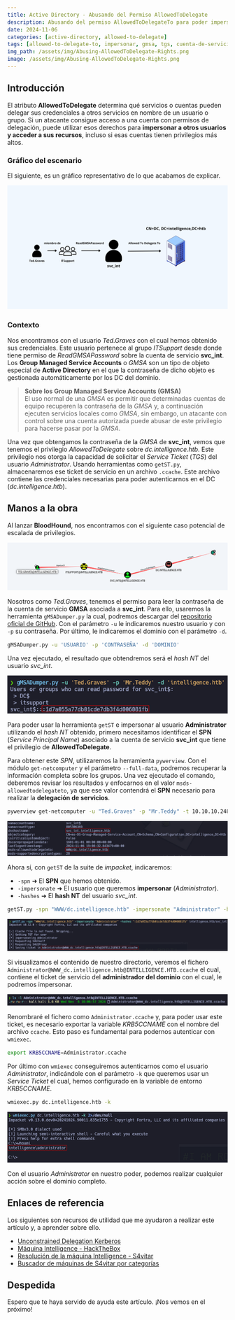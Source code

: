 ```yaml
---
title: Active Directory - Abusando del Permiso AllowedToDelegate
description: Abusando del permiso AllowedToDelegateTo para poder impersonar al usuario Administrator mediante un ticket ST.
date: 2024-11-06
categories: [active-directory, allowed-to-delegate]
tags: [allowed-to-delegate-to, impersonar, gmsa, tgs, cuenta-de-servicio, ccache, getst, impacket, gmsadumper, pywerview, spn, hash-nt, service-ticket, st, krb5ccname, wmiexec]
img_path: /assets/img/Abusing-AllowedToDelegate-Rights.png
image: /assets/img/Abusing-AllowedToDelegate-Rights.png
---
```


## **Introducción**

El atributo **AllowedToDelegate** determina qué servicios o cuentas pueden delegar sus credenciales a otros servicios en nombre de un usuario o grupo. Si un atacante consigue acceso a una cuenta con permisos de delegación, puede utilizar esos derechos para **impersonar a otros usuarios y acceder a sus recursos**, incluso si esas cuentas tienen privilegios más altos.

### **Gráfico del escenario**

El siguiente, es un gráfico representativo de lo que acabamos de explicar.

![Abusing AllowedToDelegate Rights](/assets/img/Abusing-AllowedToDelegate-Rights.png)

### **Contexto**

Nos encontramos con el usuario *Ted.Graves* con el cual hemos obtenido sus credenciales. Este usuario pertenece al grupo *ITSupport* desde donde tiene permiso de *ReadGMSAPassword* sobre la cuenta de servicio **svc_int**. Los **Group Managed Service Accounts** o *GMSA* son un tipo de objeto especial de **Active Directory** en el que la contraseña de dicho objeto es gestionada automáticamente por los DC del dominio.

>**Sobre los Group Managed Service Accounts (GMSA)**<br>
>El uso normal de una *GMSA* es permitir que determinadas cuentas de equipo recuperen la contraseña de la *GMSA* y, a continuación ejecuten servicios locales como *GMSA*, sin embargo, un atacante con control sobre una cuenta autorizada puede abusar de este privilegio para hacerse pasar por la *GMSA*.

Una vez que obtengamos la contraseña de la *GMSA* de **svc_int**, vemos que tenemos el privilegio *AllowedToDelegate* sobre *dc.intelligence.htb*. Este privilegio nos otorga la capacidad de solicitar el *Service Ticket* (*TGS*) del usuario *Administrator*. Usando herramientas como `getST.py`, almacenaremos ese ticket de servicio en un archivo `.ccache`. Este archivo contiene las credenciales necesarias para poder autenticarnos en el DC (*dc.intelligence.htb*).

## Manos a la obra

Al lanzar **BloodHound**, nos encontramos con el siguiente caso potencial de escalada de privilegios.

![BloodHound máquina Intelligence](/assets/img/BloodHound-maquina-Intelligence.png)

Nosotros como *Ted.Graves*, tenemos el permiso para leer la contraseña de la cuenta de servicio **GMSA** asociada a **svc_int**. Para ello, usaremos la herramienta `gMSADumper.py` la cual, podremos descargar del [repositorio oficial de GitHub](https://github.com/micahvandeusen/gMSADumper). Con el parámetro `-u` le indicaremos nuestro usuario y con `-p` su contraseña. Por último, le indicaremos el dominio con el parámetro `-d`.

```bash
gMSADumper.py -u 'USUARIO' -p 'CONTRASEÑA' -d 'DOMINIO'
```

Una vez ejecutado, el resultado que obtendremos será el *hash NT* del usuario *svc_int*.

![gmsadumper con ted graves para svc_int](/assets/img/gmsadumper-con-ted-graves-para-svc_int.png)

Para poder usar la herramienta `getST` e impersonar al usuario **Administrator** utilizando el _hash NT_ obtenido, primero necesitamos identificar el **SPN** (_Service Principal Name_) asociado a la cuenta de servicio **svc_int** que tiene el privilegio de **AllowedToDelegate**.

Para obtener este *SPN*, utilizaremos la herramienta `pywerview`. Con el módulo `get-netcomputer` y el parámetro `--full-data`, podremos recuperar la información completa sobre los grupos. Una vez ejecutado el comando, deberemos revisar los resultados y enfocarnos en el valor `msds-allowedtodelegateto`, ya que ese valor contendrá el **SPN** necesario para realizar la **delegación de servicios**.

```bash
pywerview get-netcomputer -u "Ted.Graves" -p "Mr.Teddy" -t 10.10.10.248 --full-data
```

![spn de svc_int pywerview](/assets/img/spn-de-svc_int-pywerview.png)

Ahora sí, con `getST` de la suite de *impacket*, indicaremos:

- `-spn` ➜ El **SPN** que hemos obtenido.
- `-impersonate` ➜ El usuario que queremos **impersonar** (*Administrator*).
- `-hashes` ➜ El **hash NT** del usuario *svc_int*.

```bash
getST.py -spn "WWW/dc.intelligence.htb" -impersonate "Administrator" -hashes ":1d7a055a77db01cde7db3f4d006081fb" intelligence.htb/svc_int
```

![obteniendo ccache del administrador](/assets/img/obteniendo-ccache-del-administrador.png)

Si visualizamos el contenido de nuestro directorio, veremos el fichero `Administrator@WWW_dc.intelligence.htb@INTELLIGENCE.HTB.ccache` el cual, contiene el ticket de servicio del **administrador del dominio** con el cual, le podremos impersonar.

![ticket de servicio archivo ccache](/assets/img/ticket-de-servicio-archivo-ccache.png)

Renombraré el fichero como `Administrator.ccache` y, para poder usar este ticket, es necesario exportar la variable *KRB5CCNAME* con el nombre del archivo `ccache`. Esto paso es fundamental para podernos autenticar con `wmiexec`.

```bash
export KRB5CCNAME=Administrator.ccache
```

Por último con `wmiexec` conseguiremos autenticarnos como el usuario *Administrator*, indicándole con el parámetro `-k` que queremos usar un *Service Ticket* el cual, hemos configurado en la variable de entorno *KRB5CCNAME*.

```bash
wmiexec.py dc.intelligence.htb -k
```

![conectandonos con el usuario administrator por archivo ccache](/assets/img/conectandonos-con-el-usuario-administrator-por-archivo-ccache.png)

Con el usuario *Administrator* en nuestro poder, podemos realizar cualquier acción sobre el dominio completo.

## **Enlaces de referencia**

Los siguientes son recursos de utilidad que me ayudaron a realizar este artículo y, a aprender sobre ello.

- [Unconstrained Delegation Kerberos](https://deephacking.tech/unconstrained-delegation-kerberos/)
- [Máquina Intelligence - HackTheBox](https://app.hackthebox.com/machines/Intelligence)
- [Resolución de la máquina Intelligence - S4vitar](https://www.youtube.com/watch?v=LI8wnTUc5-I)
- [Buscador de máquinas de S4vitar por categorías](https://infosecmachines.io/)

## **Despedida**
Espero que te haya servido de ayuda este artículo. ¡Nos vemos en el próximo!
